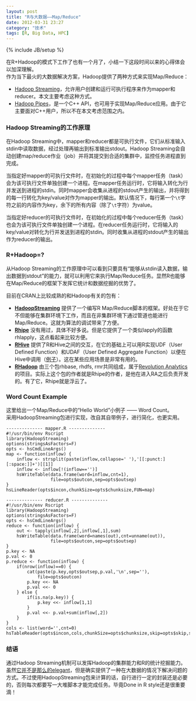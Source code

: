 ```yaml
---
layout: post
title: "R与大数据——Map/Reduce"
date: 2012-03-31 23:27
category: "技术"
tags: [R, Big Data, HPC]
---
```

{% include JB/setup %}

在R+Hadoop的模式下工作了也有一个月了，小结一下这段时间以来的心得体会以加深理解。  
作为当下最火的大数据解决方案，Hadoop提供了两种方式来实现Map/Reduce：
- [Hadoop Streaming](http://hadoop.apache.org/core/docs/r0.18.2/api/org/apache/hadoop/streaming/package-summary.html "Hadoop Streaming")，允许用户创建和运行可执行程序来作为mapper和reducer。本文主要考虑这种方式。 
- [Hadoop Pipes](http://hadoop.apache.org/core/docs/r0.18.2/api/org/apache/hadoop/mapred/pipes/package-summary.html "Hadoop Pipes")，是一个C++ API，也可用于实现Map/Reduce应用。由于它主要面对C++用户，所以不在本文考虑范围之内。

### Hadoop Streaming的工作原理
在Hadoop Streaming中，mapper和reducer都是可执行文件，它们从标准输入stdin中读取数据，经过处理再输出到标准输出stdout。Hadoop Streaming会自动创建map/reduce作业（job）并将其提交到合适的集群中，监控任务进程直到完成。

当指定好mapper的可执行文件时，在初始化的过程中每个mapper任务（task）会为该可执行文件单独创建一个进程。在mapper任务运行时，它将输入转化为行并发送到进程的stdin。同时mapper会收集从进程的stdout产生的输出，并将得到的每一行转化为key/value对作为mapper的输出。默认情况下，每行第一个`\t`字符之前的内容作为key，余下的所有内容（除了`\t`字符）为value。

当指定好reducer的可执行文件时，在初始化的过程中每个reducer任务（task）也会为该可执行文件单独创建一个进程。在reducer任务运行时，它将输入的key/value对转化为行并发送到进程的stdin。同时收集从进程的stdout产生的输出作为reducer的输出。

### R+Hadoop=?
从Hadoop Streaming的工作原理中可以看到只要具有“能够从stdin读入数据，输出数据到stdout”的能力，就可以利用它来执行Map/Reduce任务。显然R也能够在Map/Reduce的框架下发挥它统计和数据挖掘的优势了。

目前在CRAN上比较成熟的和Hadoop有关的包有：
- **[HadoopStreaming](http://cran.csdb.cn/web/packages/HadoopStreaming/index.html "HadoopStreaming")** 提供了一个编写R Map/Reduce脚本的框架。好处在于它不但能够在集群环境下工作，而且在非集群环境下通过管道也能进行Map/Reduce。这就为算法的调试带来了方便。
- **[Rhipe](http://www.rhipe.org "Rhipe")** 没有用过，具体不好多说。但是它提供了一个类似lapply的函数rhlapply，这点看起来比较方便。
- **[RHive](http://cran.csdb.cn/web/packages/RHive/index.html "RHive")** 提供了R和Hive之间的交互，在它的基础上可以用R实现UDF（User Defined Function）和UDAF（User Defined Aggregate Function）以便在Hive中调用（[例子](http://www.slideshare.net/SeonghakHong/r-hive-tutorial-udf-udaf-udtf-functions "RHive UDF")）。这在某些应用场景是非常有用的。
- **[RHadoop](https://github.com/RevolutionAnalytics/RHadoop "RHadoop")** 由三个包rhbase, rhdfs, rmr共同组成，属于[Revolution Analytics](www.revolutionanalytics.com "Revolution Analytics")的项目。实际上这个包的作者就是Rhipe的作者，是他在进入RA之后负责开发的。有了它，Rhipe就是浮云了。

### Word Count Example
这里给出一个Map/Reduce中的“Hello World”小例子 —— Word Count。  
采用HadoopStreaming包进行实现，改自其自带例子，进行简化，也更实用。

	-------------- mapper.R --------------
	#!/usr/bin/env Rscript
	library(HadoopStreaming)
	options(stringsAsFactors=F)
	opts <- hsCmdLineArgs()
	map <- function(inflow) {
		inflow <- strsplit(paste(inflow,collapse=' '),'[[:punct:][:space:]]+')[[1]]
		inflow <- inflow[!(inflow=='')]
		hsWriteTable(data.frame(word=inflow,cnt=1),
	                 file=opts$outcon,sep=opts$outsep)
	}
	hsLineReader(opts$incon,chunkSize=opts$chunksize,FUN=map)
	
	-------------- reducer.R --------------
	#!/usr/bin/env Rscript
	library(HadoopStreaming)
	options(stringsAsFactors=F)
	opts <- hsCmdLineArgs()
	reduce <- function(inflow) {
		out <- tapply(inflow[,2],inflow[,1],sum)
		hsWriteTable(data.frame(word=names(out),cnt=unname(out)),
		             file=opts$outcon,sep=opts$outsep)
	}
	p.key <- NA
	p.val <- 0
	p.reduce <- function(inflow) {
		if(nrow(inflow)==0) {
			cat(paste(p.key,opts$outsep,p.val,'\n',sep=''),
			    file=opts$outcon)
			p.key <<- NA
			p.val <<- 0
		} else {
			if(is.na(p.key)) {
				p.key <<- inflow[1,1]
			}
			p.val <<- p.val+sum(inflow[,2])
		}
	}
	cols <- list(word='',cnt=0)
	hsTableReader(opts$incon,cols,chunkSize=opts$chunksize,skip=opts$skip,sep=opts$insep,keyCol='word',singleKey=F,ignoreKey=F,FUN=reduce,PFUN=p.reduce)

### 结语
通过Hadoop Streaming机制可以发挥Hadoop的集群能力和R的统计挖掘能力。虽然[它并不是那么的elegant](http://www.zdnet.com/blog/big-data/mapreduce-streaming-beyond-java/264 "Streaming beyond Java")，但是确实提供了一种在大数据的情况下解决问题的方式。不过使用HadoopStreaming包来计算的话，自行进行一定的封装还是必要的，否则每次都要写一大堆脚本才能完成任务。毕竟Done in R style还是很重要滴！
